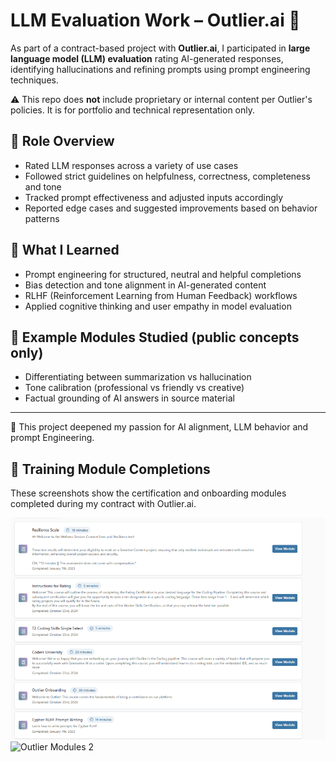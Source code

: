 # LLM Evaluation Work – Outlier.ai 🤖

As part of a contract-based project with **Outlier.ai**, I participated in **large language model (LLM) evaluation** rating AI-generated responses, identifying hallucinations and refining prompts using prompt engineering techniques.

⚠️ This repo does **not** include proprietary or internal content per Outlier's policies. It is for portfolio and technical representation only.

## 📘 Role Overview

- Rated LLM responses across a variety of use cases  
- Followed strict guidelines on helpfulness, correctness, completeness and tone  
- Tracked prompt effectiveness and adjusted inputs accordingly  
- Reported edge cases and suggested improvements based on behavior patterns

## 🧠 What I Learned

- Prompt engineering for structured, neutral and helpful completions  
- Bias detection and tone alignment in AI-generated content  
- RLHF (Reinforcement Learning from Human Feedback) workflows  
- Applied cognitive thinking and user empathy in model evaluation

## 🧪 Example Modules Studied (public concepts only)
- Differentiating between summarization vs hallucination
- Tone calibration (professional vs friendly vs creative)
- Factual grounding of AI answers in source material

---

🧬 This project deepened my passion for AI alignment, LLM behavior and prompt Engineering.

## 📸 Training Module Completions
These screenshots show the certification and onboarding modules completed during my contract with Outlier.ai.

![Outlier Modules 1](./Outlier_Modules_Page1.png)  
![Outlier Modules 2](./Outlier_Nodules_Page2.png)

